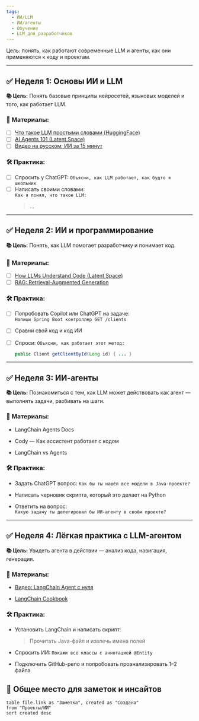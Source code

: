 ```yaml
---
tags:
  - ИИ/LLM
  - ИИ/агенты
  - Обучение
  - LLM_для_разработчиков
---
```


Цель: понять, как работают современные LLM и агенты, как они применяются к коду и проектам.

---

## ✅ Неделя 1: Основы ИИ и LLM

**📚 Цель:** Понять базовые принципы нейросетей, языковых моделей и того, как работает LLM.

### 📘 Материалы:
- [ ] [Что такое LLM простыми словами (HuggingFace)](https://huggingface.co/blog/llm-intro)
- [ ] [AI Agents 101 (Latent Space)](https://www.latent.space/p/agents)
- [ ] [Видео на русском: ИИ за 15 минут](https://www.youtube.com/watch?v=ScP5Mf0yzmA)

### 🛠 Практика:
- [ ] Спросить у ChatGPT: `Объясни, как LLM работает, как будто я школьник`
- [ ] Написать своими словами:  
  `Как я понял, что такое LLM:`  
  > ...

---

## ✅ Неделя 2: ИИ и программирование

**📚 Цель:** Понять, как LLM помогает разработчику и понимает код.

### 📘 Материалы:
- [ ] [How LLMs Understand Code (Latent Space)](https://www.latent.space/p/code-understanding)
- [ ] [RAG: Retrieval-Augmented Generation](https://sebastianraschka.com/blog/2023/rag.html)

### 🛠 Практика:
- [ ] Попробовать Copilot или ChatGPT на задаче:  
  `Напиши Spring Boot контроллер GET /clients`
- [ ] Сравни свой код и код ИИ
- [ ] Спроси: `Объясни, как работает этот метод:`  
  ```java
  public Client getClientById(Long id) { ... }
  ```


---

## ✅ Неделя 3: ИИ-агенты

**📚 Цель:** Познакомиться с тем, как LLM может действовать как агент — выполнять задачи, разбивать на шаги.

### 📘 Материалы:

-  LangChain Agents Docs
    
-  Cody — Как ассистент работает с кодом
    
-  LangChain vs Agents
    

### 🛠 Практика:

-  Задать ChatGPT вопрос: `Как бы ты нашёл все модели в Java-проекте?`
    
-  Написать черновик скрипта, который это делает на Python
    
-  Ответить на вопрос:  
    `Какую задачу ты делегировал бы ИИ-агенту в своём проекте?`
    

---

## ✅ Неделя 4: Лёгкая практика с LLM-агентом

**📚 Цель:** Увидеть агента в действии — анализ кода, навигация, генерация.

### 📘 Материалы:

-  [Видео: LangChain Agent с нуля](https://www.youtube.com/watch?v=NX0E6UQh3aE)
    
-  [LangChain Cookbook](https://github.com/hwchase17/langchain-cookbook)
    

### 🛠 Практика:

-  Установить LangChain и написать скрипт:
    
    > Прочитать Java-файл и извлечь имена полей
    
-  Спросить ИИ: `Покажи все классы с аннотацией @Entity`
    
-  Подключить GitHub-репо и попробовать проанализировать 1–2 файла
    

## 🧾 Общее место для заметок и инсайтов

```dataview
table file.link as "Заметка", created as "Создана"
from "Проекты/ИИ"
sort created desc
```
